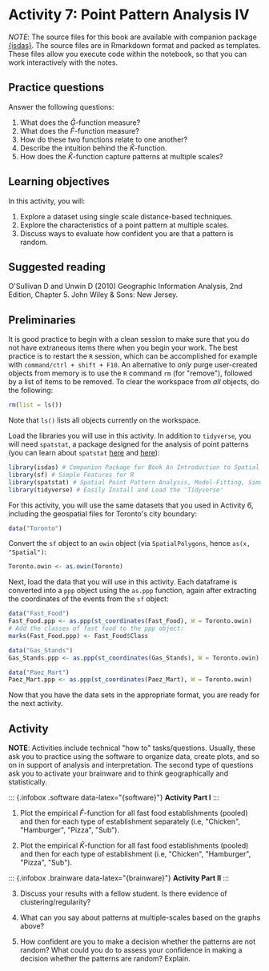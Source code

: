 # Activity 7: Point Pattern Analysis IV

*NOTE*: The source files for this book are available with companion package [{isdas}](https://paezha.github.io/isdas/). The source files are in Rmarkdown format and packed as templates. These files allow you execute code within the notebook, so that you can work interactively with the notes. 

## Practice questions

Answer the following questions:

1. What does the $\hat{G}$-function measure?
2. What does the $\hat{F}$-function measure?
3. How do these two functions relate to one another?
4. Describe the intuition behind the $\hat{K}$-function. 
5. How does the $\hat{K}$-function capture patterns at multiple scales?

## Learning objectives

In this activity, you will:

1. Explore a dataset using single scale distance-based techniques.
2. Explore the characteristics of a point pattern at multiple scales.
3. Discuss ways to evaluate how confident you are that a pattern is random.

## Suggested reading

O'Sullivan D and Unwin D (2010) Geographic Information Analysis, 2nd Edition, Chapter 5. John Wiley & Sons: New Jersey.

## Preliminaries

It is good practice to begin with a clean session to make sure that you do not have extraneous items there when you begin your work. The best practice is to restart the `R` session, which can be accomplished for example with `command/ctrl + shift + F10`. An alternative to _only_ purge user-created objects from memory is to use the `R` command `rm` (for "remove"), followed by a list of items to be removed. To clear the workspace from _all_ objects, do the following:

``` r
rm(list = ls())
```

Note that `ls()` lists all objects currently on the workspace.

Load the libraries you will use in this activity. In addition to `tidyverse`, you will need `spatstat`, a package designed for the analysis of point patterns (you can learn about `spatstat` [here](https://cran.r-project.org/web/packages/spatstat/vignettes/getstart.pdf) and [here](http://spatstat.org/resources/spatstatJSSpaper.pdf)):

``` r
library(isdas) # Companion Package for Book An Introduction to Spatial Data Analysis and Statistics
library(sf) # Simple Features for R
library(spatstat) # Spatial Point Pattern Analysis, Model-Fitting, Simulation, Tests
library(tidyverse) # Easily Install and Load the 'Tidyverse'
```

For this activity, you will use the same datasets that you used in Activity 6, including the geospatial files for Toronto's city boundary:

``` r
data("Toronto")
```

Convert the `sf` object to an `owin` object (via `SpatialPolygons`, hence `as(x, "Spatial")`:

``` r
Toronto.owin <- as.owin(Toronto)
```

Next, load the data that you will use in this activity. Each dataframe is converted into a `ppp` object using the `as.ppp` function, again after extracting the coordinates of the events from the `sf` object:

``` r
data("Fast_Food")
Fast_Food.ppp <- as.ppp(st_coordinates(Fast_Food), W = Toronto.owin)
# Add the classes of fast food to the ppp object:
marks(Fast_Food.ppp) <- Fast_Food$Class

data("Gas_Stands")
Gas_Stands.ppp <- as.ppp(st_coordinates(Gas_Stands), W = Toronto.owin)

data("Paez_Mart")
Paez_Mart.ppp <- as.ppp(st_coordinates(Paez_Mart), W = Toronto.owin)
```

Now that you have the data sets in the appropriate format, you are ready for the next activity.

## Activity

**NOTE**: Activities include technical "how to" tasks/questions. Usually, these ask you to practice using the software to organize data, create plots, and so on in support of analysis and interpretation. The second type of questions ask you to activate your brainware and to think geographically and statistically.

::: {.infobox .software data-latex="{software}"}
**Activity Part I**
:::

1. Plot the empirical $\hat{F}$-function for all fast food establishments (pooled) and then for each type of establishment separately (i.e, "Chicken", "Hamburger", "Pizza", "Sub").

2. Plot the empirical $\hat{K}$-function for all fast food establishments (pooled) and then for each type of establishment (i.e, "Chicken", "Hamburger", "Pizza", "Sub").

::: {.infobox .brainware data-latex="{brainware}"}
**Activity Part II**
:::

3. Discuss your results with a fellow student. Is there evidence of clustering/regularity?

4. What can you say about patterns at multiple-scales based on the graphs above?

5. How confident are you to make a decision whether the patterns are not random? What could you do to assess your confidence in making a decision whether the patterns are random? Explain.

